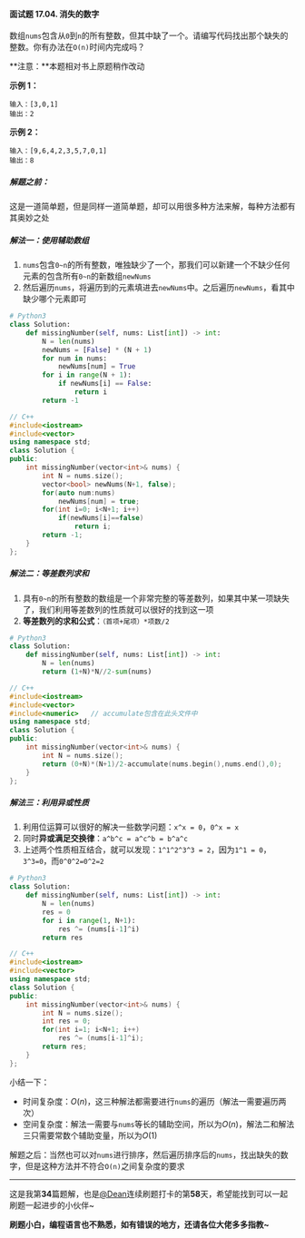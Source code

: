 #### 面试题 17.04. 消失的数字

数组`nums`包含从`0`到`n`的所有整数，但其中缺了一个。请编写代码找出那个缺失的整数。你有办法在`O(n)`时间内完成吗？

**注意：**本题相对书上原题稍作改动

**示例 1：**

```
输入：[3,0,1]
输出：2
```

 **示例 2：**

```
输入：[9,6,4,2,3,5,7,0,1]
输出：8
```

##### 解题之前：

这是一道简单题，但是同样一道简单题，却可以用很多种方法来解，每种方法都有其奥妙之处

##### 解法一：使用辅助数组

1. `nums`包含`0~n`的所有整数，唯独缺少了一个，那我们可以新建一个不缺少任何元素的包含所有`0~n`的新数组`newNums`
2. 然后遍历`nums`，将遍历到的元素填进去`newNums`中。之后遍历`newNums`，看其中缺少哪个元素即可

```python
# Python3
class Solution:
    def missingNumber(self, nums: List[int]) -> int:
        N = len(nums)
        newNums = [False] * (N + 1)
        for num in nums:
            newNums[num] = True
        for i in range(N + 1):
            if newNums[i] == False:
                return i
        return -1
```

```c++
// C++
#include<iostream>
#include<vector>
using namespace std;
class Solution {
public:
    int missingNumber(vector<int>& nums) {
        int N = nums.size();
        vector<bool> newNums(N+1, false);
        for(auto num:nums)
            newNums[num] = true;
        for(int i=0; i<N+1; i++)
            if(newNums[i]==false)
                return i;
        return -1;
    }
};
```

##### 解法二：等差数列求和

1. 具有`0~n`的所有整数的数组是一个非常完整的等差数列，如果其中某一项缺失了，我们利用等差数列的性质就可以很好的找到这一项
2. **等差数列的求和公式**：`（首项+尾项）*项数/2`

```python
# Python3
class Solution:
    def missingNumber(self, nums: List[int]) -> int:
        N = len(nums)
        return (1+N)*N//2-sum(nums)
```

```c++
// C++
#include<iostream>
#include<vector>
#include<numeric>   // accumulate包含在此头文件中
using namespace std;
class Solution {
public:
    int missingNumber(vector<int>& nums) {
        int N = nums.size();
        return (0+N)*(N+1)/2-accumulate(nums.begin(),nums.end(),0);
    }
};
```

##### 解法三：利用异或性质

1. 利用位运算可以很好的解决一些数学问题：`x^x = 0`，`0^x = x`
2. 同时**异或满足交换律**：`a^b^c = a^c^b = b^a^c`
3. 上述两个性质相互结合，就可以发现：`1^1^2^3^3 = 2`，因为`1^1 = 0`，`3^3=0`，而`0^0^2=0^2=2`

```python
# Python3
class Solution:
    def missingNumber(self, nums: List[int]) -> int:
        N = len(nums)
        res = 0
        for i in range(1, N+1):
            res ^= (nums[i-1]^i)
        return res
```

```c++
// C++
#include<iostream>
#include<vector>
using namespace std;
class Solution {
public:
    int missingNumber(vector<int>& nums) {
        int N = nums.size();
        int res = 0;
        for(int i=1; i<N+1; i++)
            res ^= (nums[i-1]^i);
        return res;
    }
};
```

小结一下：

- 时间复杂度：$O(n)$，这三种解法都需要进行`nums`的遍历（解法一需要遍历两次）
- 空间复杂度：解法一需要与`nums`等长的辅助空间，所以为$O(n)$，解法二和解法三只需要常数个辅助变量，所以为$O(1)$

解题之后：当然也可以对`nums`进行排序，然后遍历排序后的`nums`，找出缺失的数字，但是这种方法并不符合`O(n)`之间复杂度的要求

____

这是我第**34**篇题解，也是[@Dean](https://leetcode-cn.com/u/dean-98543/)连续刷题打卡的第**58**天，希望能找到可以一起刷题一起进步的小伙伴~

**刷题小白，编程语言也不熟悉，如有错误的地方，还请各位大佬多多指教~**